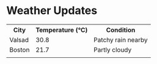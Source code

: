 # Weather Updates

<!-- WEATHER-UPDATE-START -->
<table><tr><th>City</th><th>Temperature (°C)</th><th>Condition</th></tr><tr><td>Valsad</td><td>30.8</td><td>Patchy rain nearby</td></tr><tr><td>Boston</td><td>21.7</td><td>Partly cloudy</td></tr><tr><td></td><td></td><td></td></tr></table>
<!-- WEATHER-UPDATE-END -->
